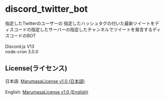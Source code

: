 # discord_twitter_bot
指定したTwitterのユーザーの 指定したハッシュタグの付いた最新ツイートをディスコードの指定したサーバーの指定したチャンネルでツイートを発言するディスコードのBOT
<br>
<br>
Discord.js V13
<br>
node-cron 3.0.0
## License(ライセンス)
日本語: [MarumasaLicense v1.0 (日本語)](https://github.com/malken21/MarumasaLicenses/blob/main/MarumasaLicense_v1.0/LICENSE-ja.md)
<br>
<br>
English: [MarumasaLicense v1.0 (English)](https://github.com/malken21/MarumasaLicenses/blob/main/MarumasaLicense_v1.0/LICENSE-en.md)
